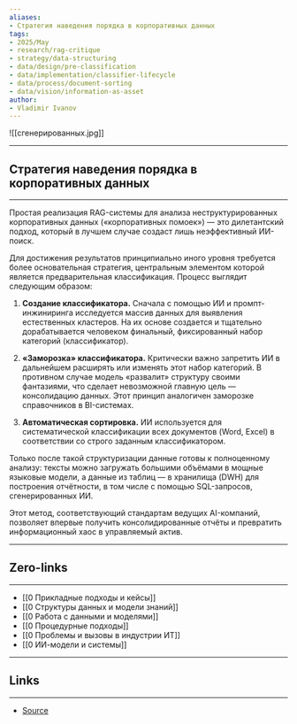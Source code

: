 ```yaml
---
aliases: 
- Стратегия наведения порядка в корпоративных данных 
tags:
- 2025/May
- research/rag-critique
- strategy/data-structuring
- data/design/pre-classification
- data/implementation/classifier-lifecycle
- data/process/document-sorting
- data/vision/information-as-asset
author:
- Vladimir Ivanov
---
```

![[сгенерированных.jpg]]

-----
##  Стратегия наведения порядка в корпоративных данных 
-----
Простая реализация RAG-системы для анализа неструктурированных корпоративных данных («корпоративных помоек») — это дилетантский подход, который в лучшем случае создаст лишь неэффективный ИИ-поиск.

Для достижения результатов принципиально иного уровня требуется более основательная стратегия, центральным элементом которой является предварительная классификация. Процесс выглядит следующим образом:

1. **Создание классификатора.** Сначала с помощью ИИ и промпт-инжиниринга исследуется массив данных для выявления естественных кластеров. На их основе создается и тщательно дорабатывается человеком финальный, фиксированный набор категорий (классификатор).
    
2. **«Заморозка» классификатора.** Критически важно запретить ИИ в дальнейшем расширять или изменять этот набор категорий. В противном случае модель «развалит» структуру своими фантазиями, что сделает невозможной главную цель — консолидацию данных. Этот принцип аналогичен заморозке справочников в BI-системах.
    
3. **Автоматическая сортировка.** ИИ используется для систематической классификации всех документов (Word, Excel) в соответствии со строго заданным классификатором.
    

Только после такой структуризации данные готовы к полноценному анализу: тексты можно загружать большими объёмами в мощные языковые модели, а данные из таблиц — в хранилища (DWH) для построения отчётности, в том числе с помощью SQL-запросов, сгенерированных ИИ.

Этот метод, соответствующий стандартам ведущих AI-компаний, позволяет впервые получить консолидированные отчёты и превратить информационный хаос в управляемый актив.

---
## Zero-links
---
- [[0 Прикладные подходы и кейсы]]
- [[0 Структуры данных и модели знаний]]
- [[0 Работа с данными и моделями]]
- [[0 Процедурные подходы]]
- [[0 Проблемы и вызовы в индустрии ИТ]]
- [[0 ИИ-модели и системы]]

---
## Links
---
- [Source](https://t.me/turboproject/1659)